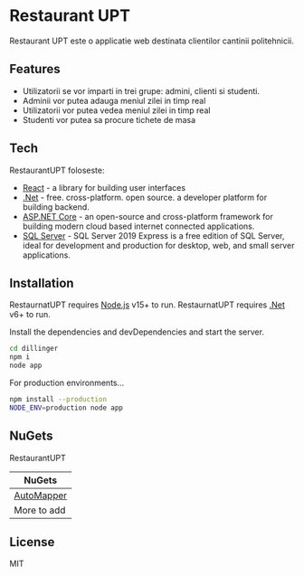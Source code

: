 # Restaurant UPT

Restaurant UPT  este o applicatie web destinata clientilor cantinii politehnicii.

## Features

- Utilizatorii se vor imparti in trei grupe: admini, clienti si studenti.
- Adminii vor putea adauga meniul zilei in timp real
- Utilizatorii vor putea vedea meniul zilei in timp real
- Studenti vor putea sa procure tichete de masa


## Tech

RestaurantUPT foloseste:

- [React] - a library for building user interfaces
- [.Net] - free. cross-platform. open source. a developer platform for building backend.
- [ASP.NET Core] - an open-source and cross-platform framework for building modern cloud based internet connected applications.
- [SQL Server] - SQL Server 2019 Express is a free edition of SQL Server, ideal for development and production for desktop, web, and small server applications.



## Installation

RestaurnatUPT requires [Node.js](https://nodejs.org/) v15+ to run.
RestaurnatUPT requires [.Net](https://dotnet.microsoft.com/en-us/) v6+ to run.

Install the dependencies and devDependencies and start the server.

```sh
cd dillinger
npm i
node app
```

For production environments...

```sh
npm install --production
NODE_ENV=production node app
```

## NuGets

RestaurantUPT 

| NuGets |
| ------ | 
| [AutoMapper] | 
| More to add|



## License

MIT


 
   [React]: <https://reactjs.org/>
   [.Net]: <https://dotnet.microsoft.com/en-us/>
   [ASP.NET Core]: <https://github.com/dotnet/aspnetcore>
   [AutoMapper]: <https://www.nuget.org/packages/AutoMapper.Extensions.Microsoft.DependencyInjection/8.1.1?_src=template.>
   [SQL Server]: <https://www.microsoft.com/en-us/sql-server/sql-server-downloads>

